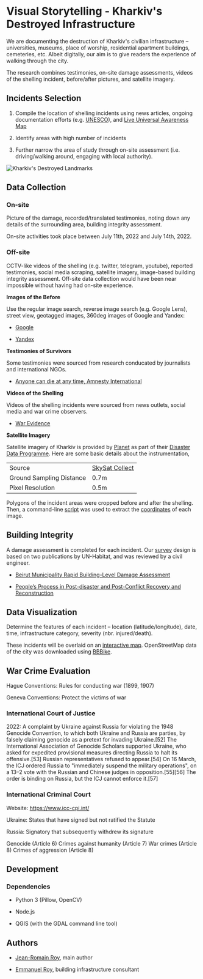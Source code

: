 # Visual Storytelling - Kharkiv's Destroyed Infrastructure

We are documenting the destruction of Kharkiv's civilian infrastructure – universities, museums, place of worship, residential apartment buildings, cemeteries, etc. Albeit digitally, our aim is to give readers the experience of walking through the city.

The research combines testimonies, on-site damage assessments, videos of the shelling incident, before/after pictures, and satellite imagery.


## Incidents Selection

1. Compile the location of shelling incidents using news articles, ongoing documentation efforts (e.g. [UNESCO](https://www.unesco.org/en/articles/damaged-cultural-sites-ukraine-verified-unesco)), and [Live Universal Awareness Map](https://liveuamap.com/en/)
 
2. Identify areas with high number of incidents

3. Further narrow the area of study through on-site assessment (i.e. driving/walking around, engaging with local authority). 

![Kharkiv's Destroyed Landmarks](./illustrations/incidents.png)


## Data Collection

### On-site

Picture of the damage, recorded/translated testimonies, noting down any details of the surrounding area, building integrity assessment. 

On-site activities took place between July 11th, 2022 and July 14th, 2022. 

### Off-site 

CCTV-like videos of the shelling (e.g. twitter, telegram, youtube), reported testimonies, social media scraping, satellite imagery, image-based building integrity assessment. Off-site data collection would have been near impossible without having had on-site experience.

**Images of the Before**

Use the regular image search, reverse image search (e.g. Google Lens), street view, geotagged images, 360deg images of Google and Yandex:

 - [Google](https://maps.google.com/)

 - [Yandex](https://yandex.ru/)


**Testimonies of Survivors** 

Some testimonies were sourced from research conducated by journalists and international NGOs. 

 - [Anyone can die at any time, Amnesty International](https://www.amnesty.org/en/latest/research/2022/06//)


**Videos of the Shelling**

Videos of the shelling incidents were sourced from news outlets, social media and war crime observers.

 - [War Evidence](https://war-evidence.mkip.gov.ua/)


**Satellite Imagery**

Satellite imagery of Kharkiv is provided by [Planet](https://www.planet.com/) as part of their [Disaster Data Programme](https://www.planet.com/disasterdata/). Here are some basic details about the instrumentation, 

| | |
| --- | --- |
| Source | [SkySat Collect](https://developers.planet.com/docs/data/skysatcollect/) |
| Ground Sampling Distance | 0.7m |
| Pixel Resolution | 0.5m |

Polygons of the incident areas were cropped before and after the shelling. Then, a command-line [script](./data/satellite-imagery/rasters/info.sh) was used to extract the [coordinates](./data/satellite-imagery/rasters/info.json) of each image. 


## Building Integrity

A damage assessment is completed for each incident. Our [survey](./data/damage-assessments/questionnaire.pdf) design is based on two publications by UN-Habitat, and was reviewed by a civil engineer. 
 
 - [Beirut Municipality Rapid Building-Level Damage Assessment](https://unhabitat.org/beirut-port-explosions-response-beirut-municipality-rapid-building-level-damage-assessment) 

 - [People’s Process in Post-disaster and Post-Conflict Recovery and Reconstruction](https://unhabitat.org/people%E2%80%99s-process-in-post-disaster-and-post-conflict-recovery-and-reconstruction)



## Data Visualization

Determine the features of each incident – location (latitude/longitude), date, time, infrastructure category, severity (nbr. injured/death). 

These incidents will be overlaid on an [interactive map](./webapp/). OpenStreetMap data of the city was downloaded using [BBBike](https://extract.bbbike.org/).



## War Crime Evaluation

Hague Conventions: Rules for conducting war (1899, 1907)

Geneva Conventions: Protect the victims of war 


### International Court of Justice

2022: A complaint by Ukraine against Russia for violating the 1948 Genocide Convention, to which both Ukraine and Russia are parties, by falsely claiming genocide as a pretext for invading Ukraine.[52] The International Association of Genocide Scholars supported Ukraine, who asked for expedited provisional measures directing Russia to halt its offensive.[53] Russian representatives refused to appear.[54] On 16 March, the ICJ ordered Russia to "immediately suspend the military operations", on a 13–2 vote with the Russian and Chinese judges in opposition.[55][56] The order is binding on Russia, but the ICJ cannot enforce it.[57]


### International Criminal Court

Website: https://www.icc-cpi.int/

Ukraine: States that have signed but not ratified the Statute

Russia: Signatory that subsequently withdrew its signature

Genocide (Article 6)
Crimes against humanity (Article 7)
War crimes (Article 8)
Crimes of aggression (Article 8)



## Development

### Dependencies

 - Python 3 (Pillow, OpenCV)

 - Node.js

 - QGIS (with the GDAL command line tool)



## Authors

- [Jean-Romain Roy](https://jeanromainroy.com/), main author

- [Emmanuel Roy](https://manuroy.ca/), building infrastructure consultant

